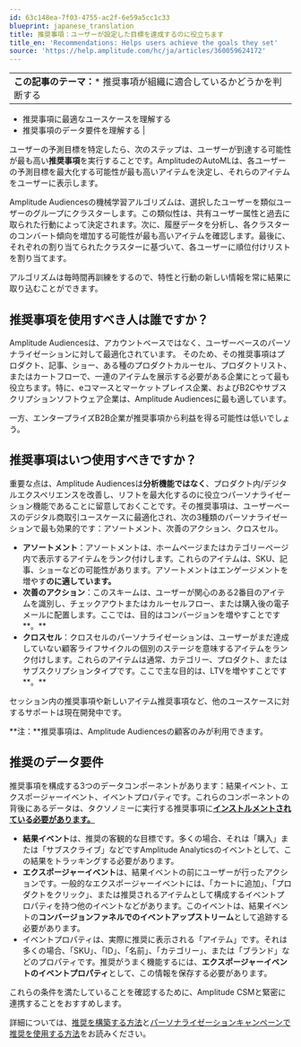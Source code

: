 ```yaml
---
id: 63c148ea-7f03-4755-ac2f-6e59a5cc1c33
blueprint: japanese_translation
title: 推奨事項：ユーザーが設定した目標を達成するのに役立ちます
title_en: 'Recommendations: Helps users achieve the goals they set'
source: 'https://help.amplitude.com/hc/ja/articles/360059624172'
---
```

|  |
| --- |
| **この記事のテーマ：*** 推奨事項が組織に適合しているかどうかを判断する
* 推奨事項に最適なユースケースを理解する
* 推奨事項のデータ要件を理解する
 |

ユーザーの予測目標を特定したら、次のステップは、ユーザーが到達する可能性が最も高い**推奨事項**を実行することです。AmplitudeのAutoMLは、各ユーザーの予測目標を最大化する可能性が最も高いアイテムを決定し、それらのアイテムをユーザーに表示します。

Amplitude Audiencesの機械学習アルゴリズムは、選択したユーザーを類似ユーザーのグループにクラスターします。この類似性は、共有ユーザー属性と過去に取られた行動によって決定されます。次に、履歴データを分析し、各クラスターのコンバート傾向を増加する可能性が最も高いアイテムを確認します。最後に、それぞれの割り当てられたクラスターに基づいて、各ユーザーに順位付けリストを割り当てます。

アルゴリズムは毎時間再訓練をするので、特性と行動の新しい情報を常に結果に取り込むことができます。

## 推奨事項を使用すべき人は誰ですか？

Amplitude Audiencesは、アカウントベースではなく、ユーザーベースのパーソナライゼーションに対して最適化されています。 そのため、その推奨事項はプロダクト、記事、ショー、ある種のプロダクトカルーセル、プロダクトリスト、またはカートフローで、一連のアイテムを展示する必要がある企業にとって最も役立ちます。特に、eコマースとマーケットプレイス企業、およびB2Cやサブスクリプションソフトウェア企業は、Amplitude Audiencesに最も適しています。

一方、エンタープライズB2B企業が推奨事項から利益を得る可能性は低いでしょう。

## 推奨事項はいつ使用すべきですか？

重要な点は、Amplitude Audiencesは**分析機能ではなく**、プロダクト内/デジタルエクスペリエンスを改善し、リフトを最大化するのに役立つパーソナライゼーション機能であることに留意しておくことです。その推奨事項は、ユーザーベースのデジタル商取引ユースケースに最適化され、次の3種類のパーソナライゼーションで最も効果的です：アソートメント、次善のアクション、クロスセル。

* **アソートメント**：アソートメントは、ホームページまたはカテゴリーページ内で表示するアイテムをランク付けします。これらのアイテムは、SKU、記事、ショーなどの可能性があります。アソートメントはエンゲージメントを増やす**のに適しています。**
* **次善のアクション**：このスキームは、ユーザーが関心のある2番目のアイテムを識別し、チェックアウトまたはカルーセルフロー、または購入後の電子メールに配置します。ここでは、目的はコンバージョンを増やすことです**。**
* **クロスセル**：クロスセルのパーソナライゼーションは、ユーザーがまだ達成していない顧客ライフサイクルの個別のステージを意味するアイテムをランク付けします。これらのアイテムは通常、カテゴリー、プロダクト、またはサブスクリプションタイプです。ここで主な目的は、LTVを増やすことです**。**

セッション内の推奨事項や新しいアイテム推奨事項など、他のユースケースに対するサポートは現在開発中です。

**注：**推奨事項は、Amplitude Audiencesの顧客のみが利用できます。

## 推奨のデータ要件

推奨事項を構成する3つのデータコンポーネントがあります：結果イベント、エクスポージャーイベント、イベントプロパティです。これらのコンポーネントの背後にあるデータは、タクソノミーに実行する推奨事項に[**インストルメントされている必要があります。**](https://help.amplitude.com/hc/en-us/articles/360000748812)

* **結果イベント**は、推奨の客観的な目標です。多くの場合、それは「購入」または「サブスクライブ」などですAmplitude Analyticsのイベントとして、この結果をトラッキングする必要があります。
* **エクスポージャーイベント**は、結果イベントの前にユーザーが行ったアクションです。一般的なエクスポージャーイベントには、「カートに追加」、「プロダクトをクリック」、または推奨されるアイテムとして構成するイベントプロパティを持つ他のイベントなどがあります。このイベントは、結果イベントの**コンバージョンファネルでのイベントアップストリーム**として追跡する必要があります。
* イベントプロパティは、実際に推奨に表示される「アイテム」です。それは多くの場合、「SKU」、「ID」、「名前」、「カテゴリー」、または「ブランド」などのプロパティです。推奨がうまく機能するには、**エクスポージャーイベントのイベントプロパティ**として、この情報を保存する必要があります。

これらの条件を満たしていることを確認するために、Amplitude CSMと緊密に連携することをおすすめします。

詳細については、[推奨を構築する方法](https://help.amplitude.com/hc/en-us/articles/360059625252)と[パーソナライゼーションキャンペーンで推奨を使用する方法](https://help.amplitude.com/hc/en-us/articles/360059626072)をお読みください。

